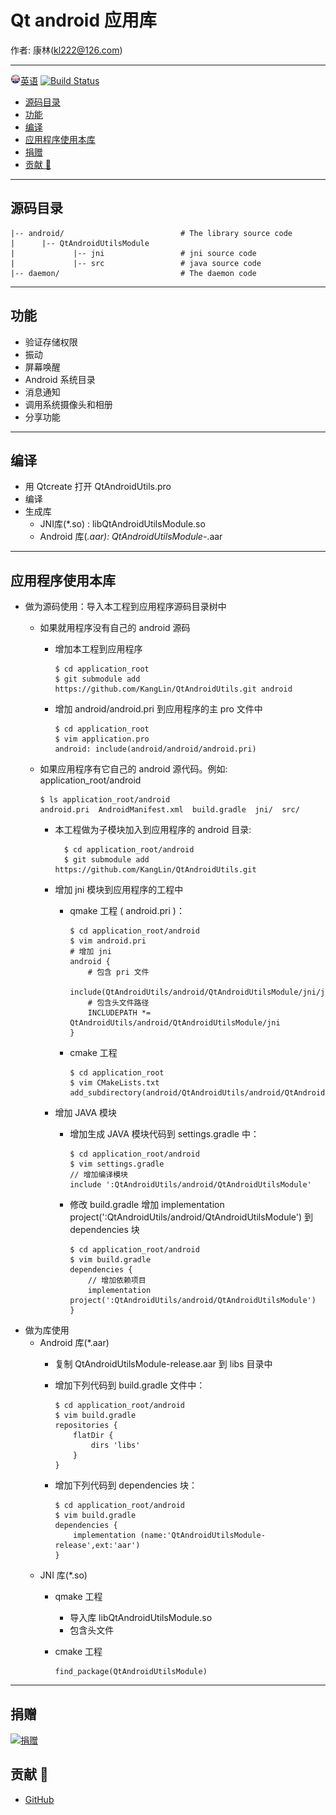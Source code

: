 # Qt android 应用库

作者: 康林(kl222@126.com)

---

[<img src="Image/English.png" alt="英语" title="英语" width="16" height="16" />英语](README.md) 
[![Build Status](https://travis-ci.org/KangLin/QtAndroidUtils.svg?branch=master)](https://travis-ci.org/KangLin/QtAndroidUtils)

<!-- toc -->

- [源码目录](#源码目录)
- [功能](#功能)
- [编译](#编译)
- [应用程序使用本库](#应用程序使用本库)
- [捐赠](#捐赠)
- [贡献 :beers:](#贡献-beers)

<!-- tocstop -->

---

## 源码目录

    |-- android/                          # The library source code
    |      |-- QtAndroidUtilsModule
    |             |-- jni                 # jni source code
    |             |-- src                 # java source code
    |-- daemon/                           # The daemon code

---

## 功能

- 验证存储权限
- 振动
- 屏幕唤醒
- Android 系统目录
- 消息通知
- 调用系统摄像头和相册
- 分享功能

---

## 编译

+ 用 Qtcreate 打开 QtAndroidUtils.pro 
+ 编译 
+ 生成库
  - JNI库(*.so) : libQtAndroidUtilsModule.so
  - Android 库(*.aar): QtAndroidUtilsModule-*.aar

---

## 应用程序使用本库

+ 做为源码使用：导入本工程到应用程序源码目录树中
  - 如果就用程序没有自己的 android 源码
    + 增加本工程到应用程序

          $ cd application_root
          $ git submodule add https://github.com/KangLin/QtAndroidUtils.git android

    + 增加 android/android.pri 到应用程序的主 pro 文件中

          $ cd application_root
          $ vim application.pro
          android: include(android/android/android.pri)

  - 如果应用程序有它自己的 android 源代码。例如: application_root/android

        $ ls application_root/android
        android.pri  AndroidManifest.xml  build.gradle  jni/  src/

    + 本工程做为子模块加入到应用程序的 android 目录:

            $ cd application_root/android
            $ git submodule add https://github.com/KangLin/QtAndroidUtils.git

    + 增加 jni 模块到应用程序的工程中
      - qmake 工程 ( android.pri )：

            $ cd application_root/android
            $ vim android.pri
            # 增加 jni
            android {
                # 包含 pri 文件
                include(QtAndroidUtils/android/QtAndroidUtilsModule/jni/jni.pri)
                # 包含头文件路径
                INCLUDEPATH *= QtAndroidUtils/android/QtAndroidUtilsModule/jni
            }

      - cmake 工程

            $ cd application_root
            $ vim CMakeLists.txt
            add_subdirectory(android/QtAndroidUtils/android/QtAndroidUtilsModule/jni)

    + 增加 JAVA 模块
      - 增加生成 JAVA 模块代码到 settings.gradle 中：

            $ cd application_root/android
            $ vim settings.gradle
            // 增加编译模块
            include ':QtAndroidUtils/android/QtAndroidUtilsModule'
          
      - 修改 build.gradle 增加 implementation project(':QtAndroidUtils/android/QtAndroidUtilsModule') 到 dependencies 块

            $ cd application_root/android
            $ vim build.gradle
            dependencies {
                // 增加依赖项目
                implementation project(':QtAndroidUtils/android/QtAndroidUtilsModule')
            }
          
+ 做为库使用
  * Android 库(*.aar)
    - 复制 QtAndroidUtilsModule-release.aar 到 libs 目录中
    - 增加下列代码到 build.gradle 文件中：
  
          $ cd application_root/android
          $ vim build.gradle
          repositories {
              flatDir {
                  dirs 'libs'
              }
          }
            
    - 增加下列代码到 dependencies 块：
  
          $ cd application_root/android
          $ vim build.gradle
          dependencies {
              implementation (name:'QtAndroidUtilsModule-release',ext:'aar')
          }
        
  * JNI 库(*.so)
    - qmake 工程
      + 导入库 libQtAndroidUtilsModule.so
      + 包含头文件
    - cmake 工程

          find_package(QtAndroidUtilsModule)
    
---

## 捐赠

[![捐赠](https://gitee.com/kl222/RabbitCommon/raw/master/Src/Resource/image/Contribute.png "捐赠")](https://gitee.com/kl222/RabbitCommon/raw/master/Src/Resource/image/Contribute.png "捐赠")

## 贡献 :beers:
- [GitHub](https://github.com/KangLin/QtAndroidUtils)
